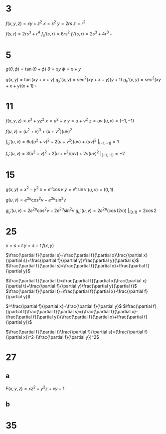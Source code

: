 # 3

$f(x,y,z)=xy+z^2$
$x=s^2$
$y=2rs$
$z=r^2$

$f(s,r)=2rs^3+r^4$
$f_s'(s,r)=6rs^2$
$f_r'(s,r)=2s^3+4r^3$
$\square$

# 5

$g(\theta,\phi)=\tan(\theta+\phi)$
$\theta=xy$
$\phi=x+y$

$g(x,y)=\tan(xy+x+y)$
$g_x'(x,y)=\sec^2(xy+x+y)(y+1)$
$g_y'(x,y)=\sec^2(xy+x+y)(x+1)$
$\square$

# 11

$f(x,y,z)=x^3+yz^2$
$x=u^2+v$
$y=u+v^2$
$z=uv$
$(u,v)=(-1,-1)$

$f(u,v)=(u^2+v)^3+(u+v^2)(uv)^2$

$f_u'(u,v)=6u(u^2+v)^2+2(u+v^2)(uv)+(uv)^2$
$\bigg|_{(-1,-1)}=1$

$f_v'(u,v)=3(u^2+v)^2+2(u+v^2)(uv)+2v(uv)^2$
$\bigg|_{(-1,-1)}=-2$

# 15

$g(x,y)=x^2-y^2$
$x=e^u\cos v$
$y=e^u\sin v$
$(u,v)=(0,1)$

$g(u,v)=e^{2u}\cos^2v-e^{2u}\sin^2v$

$g_u'(u,v)=2e^{2u}\cos^2v-2e^{2u}\sin^2v$
$g_u'(u,v)=2e^{2u}(\cos(2v))$
$\bigg|_{(0,1)}=2\cos2$

# 25

$x=s+t$
$y=s-t$
$f(x,y)$

$\frac{\partial f}{\partial s}=\frac{\partial f}{\partial x}\frac{\partial x}{\partial s}+\frac{\partial f}{\partial y}\frac{\partial y}{\partial s}$
$\frac{\partial f}{\partial s}=\frac{\partial f}{\partial x}+\frac{\partial f}{\partial y}$

$\frac{\partial f}{\partial t}=\frac{\partial f}{\partial x}\frac{\partial x}{\partial t}+\frac{\partial f}{\partial y}\frac{\partial y}{\partial t}$
$\frac{\partial f}{\partial t}=\frac{\partial f}{\partial x}-\frac{\partial f}{\partial y}$

$=\frac{\partial f}{\partial x}+\frac{\partial f}{\partial y}$
$\frac{\partial f}{\partial t}\frac{\partial f}{\partial s}=(\frac{\partial f}{\partial x}-\frac{\partial f}{\partial y})(\frac{\partial f}{\partial x}+\frac{\partial f}{\partial y})$

$\frac{\partial f}{\partial t}\frac{\partial f}{\partial s}=(\frac{\partial f}{\partial x})^2-(\frac{\partial f}{\partial y})^2$

# 27

## a

$F(x,y,z)=xz^2+y^2z+xy-1$

## b

# 35